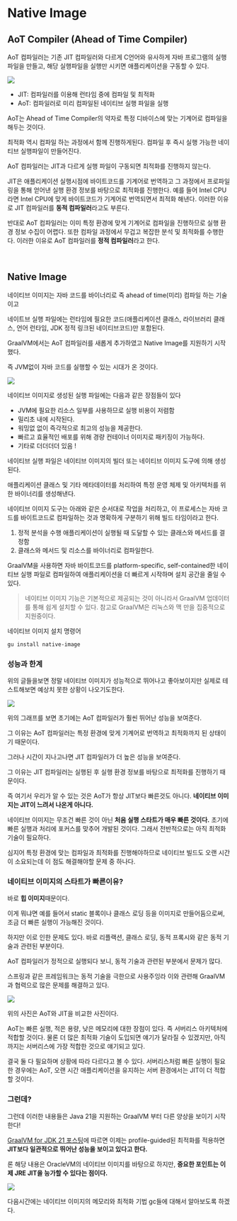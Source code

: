 # Native Image

## AoT Compiler (Ahead of Time Compiler)

AoT 컴파일러는 기존 JIT 컴파일러와 다르게 C언어와 유사하게 자바 프로그램의 실행파일을 만들고, 해당 실행파일을 실행만 시키면 애플리케이션을 구동할 수 있다.

![](https://img1.daumcdn.net/thumb/R1280x0/?scode=mtistory2&fname=https%3A%2F%2Fblog.kakaocdn.net%2Fdn%2FIZgx6%2FbtsmFgn4ntc%2FQVQkQ74ZyUXH9bYNgjlojk%2Fimg.png)

- JIT: 컴파일러를 이용해 런타임 중에 컴파일 및 최적화
- AoT: 컴파일러로 미리 컴파일된 네이티브 실행 파일을 실행

AoT는 Ahead of Time Compiler의 약자로 특정 디바이스에 맞는 기계어로 컴파일을 해두는 것이다.

최적화 역시 컴파일 하는 과정에서 함께 진행하게된다. 컴파일 후 즉시 실행 가능한 네이티브 실행파일이 만들어진다.

AoT 컴파일러는 JIT과 다르게 실행 파일이 구동되면 최적화를 진행하지 않는다.

JIT은 애플리케이션 실행시점에 바이트코드를 기계어로 번역하고 그 과정에서 프로파일링을 통해 얻어낸 실행 환경 정보를 바탕으로 최적화를 진행한다. 예를 들어 Intel CPU라면 Intel CPU에 맞게 바이트코드가 기계어로 번역되면서 최적화 해낸다. 이러한 이유로 JIT 컴파일러를 **동적 컴파일러**라고도 부른다.

반대로 AoT 컴파일러는 이미 특정 환경에 맞게 기계어로 컴파일을 진행하므로 실행 환경 정보 수집이 어렵다. 또한 컴파일 과정에서 무겁고 복잡한 분석 및 최적화를 수행한다. 이러한 이유로 AoT 컴파일러를 **정적 컴파일러**라고 한다.

<br>

## Native Image

네이티브 이미지는 자바 코드를 바이너리로 즉 ahead of time(미리) 컴파일 하는 기술이고

네이트브 실행 파일에는 런타임에 필요한 코드(애플리케이션 클래스, 라이브러리 클래스, 언어 런타임, JDK 정적 링크된 네이티브코드)만 포함된다.

GraalVM에서는 AoT 컴파일러를 새롭게 추가하였고 Native Image를 지원하기 시작했다.

즉 JVM없이 자바 코드를 실행할 수 있는 시대가 온 것이다.

![](https://img1.daumcdn.net/thumb/R1280x0/?scode=mtistory2&fname=https%3A%2F%2Fblog.kakaocdn.net%2Fdn%2Fdq2auF%2FbtsmJCWUN8b%2FwW27eTZWa5OBxyjjiHkQh1%2Fimg.png)


네이티브 이미지로 생성된 실행 파일에는 다음과 같은 장점들이 있다
- JVM에 필요한 리소스 일부를 사용하므로 실행 비용이 저렴함
- 밀리초 내에 시작된다.
- 워밍없 없이 즉각적으로 최고의 성능을 제공한다.
- 빠르고 효율적인 배포를 위해 경량 컨테이너 이미지로 패키징이 가능하다.
- 기타로 더더더더 있음 !

네이티브 실행 파일은 네이티브 이미지의 빌더 또는 네이티브 이미지 도구에 의해 생성된다.

애플리케이션 클래스 및 기타 메타데이터를 처리하여 특정 운영 체제 및 아키텍처를 위한 바이너리를 생성해낸다.

네이티브 이미지 도구는 아래와 같은 순서대로 작업을 처리하고, 이 프로세스는 자바 코드를 바이트코드로 컴파일하는 것과 명확하게 구분하기 위해 빌드 타임이라고 한다.

1. 정적 분석을 수행 애플리케이션이 실행될 때 도달할 수 있는 클래스와 메서드를 결정함
2. 클래스와 메서드 및 리소스를 바이너리로 컴파일한다.

GraalVM을 사용하면 자바 바이트코드를 platform-specific, self-contained한 네이티브 실행 파일로 컴파일하여 애플리케이션을 더 빠르게 시작하며 설치 공간을 줄일 수 있다.

> 네이티브 이미지 기능은 기본적으로 제공되는 것이 아니라서 GraalVM 업데이터를 통해 쉽게 설치할 수 있다. 참고로 GraalVM은 리눅스와 맥 만을 집중적으로 지원중이다.


네이티브 이미지 설치 명령어
```bash
gu install native-image
```

### 성능과 한계

위의 글들을보면 정말 네이티브 이미지가 성능적으로 뛰어나고 좋아보이지만 실제로 테스트해보면 예상치 못한 상황이 나오기도한다.

![](https://img1.daumcdn.net/thumb/R1280x0/?scode=mtistory2&fname=https%3A%2F%2Fblog.kakaocdn.net%2Fdn%2FxWpUv%2FbtsmJhk7QVl%2FWKeddPPUL7ZRf3XZdN66TK%2Fimg.png)

위의 그래프를 보면 초기에는 AoT 컴파일러가 훨씬 뛰어난 성능을 보여준다.

그 이유는 AoT 컴파일러는 특정 환경에 맞게 기계어로 번역하고 최적화까지 된 상태이기 때문이다.

그러나 시간이 지나고나면 JIT 컴파일러가 더 높은 성능을 보여준다.

그 이유는 JIT 컴파일러는 실행된 후 실행 환경 정보를 바탕으로 최적화를 진행하기 때문이다.

즉 여기서 우리가 알 수 있는 것은 AoT가 항상 JIT보다 빠른것도 아니다. **네이티브 이미지는 JIT이 느려서 나온게 아니다.**

네이티브 이미지는 무조건 빠른 것이 아닌 **처음 실행 스타트가 매우 빠른 것이다.** 초기에 빠른 실행과 처리에 포커스를 맞추어 개발된 것이다. 그래서 전반적으로는 아직 최적화 기술이 필요하다.

심지어 특정 환경에 맞는 컴파일과 최적화를 진행해야하므로 네이티브 빌드도 오랜 시간이 소요되는데 이 점도 해결해야할 문제 중 하나다.

### 네이티브 이미지의 스타트가 빠른이유?
바로 **힙 이미지**때문이다. 

이게 뭐냐면 예를 들어서 static 블록이나 클래스 로딩 등을 이미지로 만들어둠으로써, 조금 더 빠른 실행이 가능해진 것이다.

하지만 이로 인한 문제도 있다. 바로 리플랙션, 클래스 로딩, 동적 프록시와 같은 동적 기술과 관련된 부분이다.

AoT 컴파일러가 정적으로 실행되다 보니, 동적 기술과 관련된 부분에서 문제가 많다.

스프링과 같은 프레임워크는 동적 기술을 극한으로 사용주잉라 이와 관련해 GraalVM과 협력으로 많은 문제를 해결하고 있다.

![](https://img1.daumcdn.net/thumb/R1280x0/?scode=mtistory2&fname=https%3A%2F%2Fblog.kakaocdn.net%2Fdn%2FlPqcn%2FbtsmG9IcnLd%2FYjDeOBmyWIO9estbxq3Pzk%2Fimg.png)

위의 사진은 AoT와 JIT을 비교한 사진이다.

AoT는 빠른 실행, 적은 용량, 낮은 메모리에 대한 장점이 있다. 즉 서버리스 아키텍처에 적합할 것이다.
물론 더 많은 최적화 기술이 도입되면 얘기가 달라질 수 있겠지만, 아직까지는 서버리스에 가장 적합한 것으로 얘기되고 있다.

결국 둘 다 필요하며 상황에 따라 다르다고 볼 수 있다. 서버리스처럼 빠른 실행이 필요한 경우에는 AoT, 오랜 시간 애플리케이션을 유지하는 서버 환경에서는 JIT이 더 적합할 것이다.


### 그런데?
그런데 이러한 내용들은 Java 21을 지원하는 GraalVM 부터 다른 양상을 보이기 시작한다!

[GraalVM for JDK 21 포스팅](https://medium.com/graalvm/graalvm-for-jdk-21-is-here-ee01177dd12d)에 따르면 이제는 profile-guided된 최적화를 적용하면 **JIT보다 일관적으로 뛰어난 성능을 보이고 있다고 한다.**
 
론 해당 내용은 OracleVM의 네이티브 이미지를 바탕으로 하지만, **중요한 포인트는 이제 JRE JIT을 능가할 수 있다는 점이다.** 

![](https://img1.daumcdn.net/thumb/R1280x0/?scode=mtistory2&fname=https%3A%2F%2Fblog.kakaocdn.net%2Fdn%2FHAEDG%2FbtsvmadqYUt%2FrUyeKHycwIAtPSoRQAymGk%2Fimg.png)


다음시간에는 네이티브 이미지의 메모리와 최적화 기법 gc들에 대해서 알아보도록 하겠다.